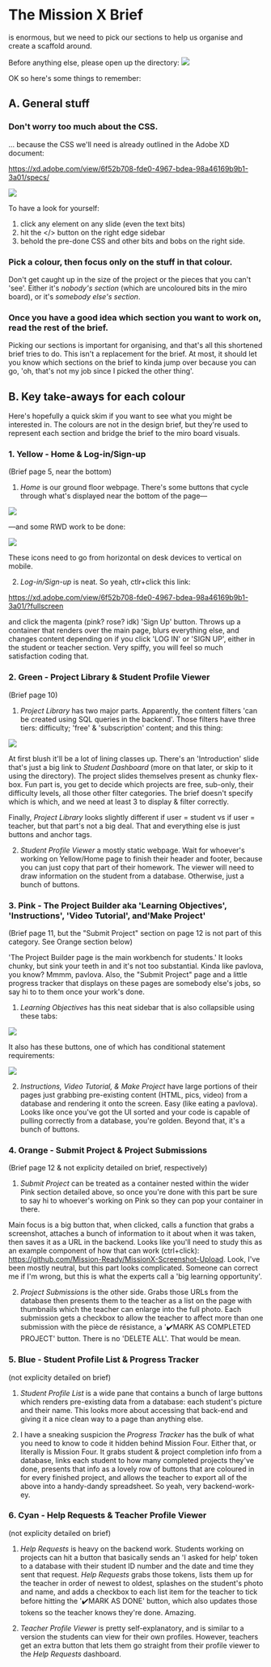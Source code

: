 # The Mission X Brief

is enormous, but we need to pick our sections to help us organise and create a scaffold around.

Before anything else, please open up the directory:
<img src="assets/images/directory.png">

OK so here's some things to remember:

## A. General stuff

### Don't worry too much about the CSS.

... because the CSS we'll need is already outlined in the Adobe XD document:

https://xd.adobe.com/view/6f52b708-fde0-4967-bdea-98a46169b9b1-3a01/specs/

<img src="/assets/images/adobe-xd-screencap.png">

To have a look for yourself:

1. click any element on any slide (even the text bits)
2. hit the </> button on the right edge sidebar
3. behold the pre-done CSS and other bits and bobs on the right side.

### Pick a colour, then focus only on the stuff in that colour.

Don't get caught up in the size of the project or the pieces that you can't 'see'. Either it's _nobody's section_ (which are uncoloured bits in the miro board), or it's _somebody else's section_.

### Once you have a good idea which section you want to work on, read the rest of the brief.

Picking our sections is important for organising, and that's all this shortened brief tries to do. This isn't a replacement for the brief. At most, it should let you know which sections on the brief to kinda jump over because you can go, 'oh, that's not my job since I picked the other thing'.

## B. Key take-aways for each colour

Here's hopefully a quick skim if you want to see what you might be interested in. The colours are not in the design brief, but they're used to represent each section and bridge the brief to the miro board visuals.

### 1. Yellow - Home & Log-in/Sign-up

(Brief page 5, near the bottom)

1. _Home_ is our ground floor webpage. There's some buttons that cycle through what's displayed near the bottom of the page&mdash;

<img src="/assets/images/main-buttons.png">

&mdash;and some RWD work to be done:

<img src="/assets/images/main-page-icons.png">

These icons need to go from horizontal on desk devices to vertical on mobile.

2. _Log-in/Sign-up_ is neat. So yeah, ctlr+click this link:

https://xd.adobe.com/view/6f52b708-fde0-4967-bdea-98a46169b9b1-3a01/?fullscreen

and click the magenta (pink? rose? idk) 'Sign Up' button. Throws up a container that renders over the main page, blurs everything else, and changes content depending on if you click 'LOG IN' or 'SIGN UP', either in the student or teacher section. Very spiffy, you will feel so much satisfaction coding that.

### 2. Green - Project Library & Student Profile Viewer

(Brief page 10)

1. _Project Library_ has two major parts. Apparently, the content filters 'can be created using SQL queries in the backend'. Those filters have three tiers: difficulty; 'free' & 'subscription' content; and this thing:

<img src="assets/images/project-library-filter.png">

At first blush it'll be a lot of lining classes up. There's an 'Introduction' slide that's just a big link to _Student Dashboard_ (more on that later, or skip to it using the directory). The project slides themselves present as chunky flex-box. Fun part is, you get to decide which projects are free, sub-only, their difficulty levels, all those other filter categories. The brief doesn't specify which is which, and we need at least 3 to display & filter correctly.

Finally, _Project Library_ looks slightly different if user = student vs if user = teacher, but that part's not a big deal. That and everything else is just buttons and anchor tags.

2. _Student Profile Viewer_ a mostly static webpage. Wait for whoever's working on Yellow/Home page to finish their header and footer, because you can just copy that part of their homework. The viewer will need to draw information on the student from a database. Otherwise, just a bunch of buttons.

### 3. Pink - The Project Builder aka 'Learning Objectives', 'Instructions', 'Video Tutorial', and'Make Project'

(Brief page 11, but the "Submit Project" section on page 12 is not part of this category. See Orange section below)

'The Project Builder page is the main workbench for students.' It looks chunky, but sink your teeth in and it's not too substantial. Kinda like pavlova, you know? Mmmm, pavlova. Also, the "Submit Project" page and a little progress tracker that displays on these pages are somebody else's jobs, so say hi to to them once your work's done.

1. _Learning Objectives_ has this neat sidebar that is also collapsible using these tabs:

<img src="assets/images/workbench-sidebar.png">

It also has these buttons, one of which has conditional statement requirements:

<img src="assets/images/workbench-ribbon.png">

2. _Instructions, Video Tutorial, & Make Project_ have large portions of their pages just grabbing pre-existing content (HTML, pics, video) from a database and rendering it onto the screen. Easy (like eating a pavlova). Looks like once you've got the UI sorted and your code is capable of pulling correctly from a database, you're golden. Beyond that, it's a bunch of buttons.

### 4. Orange - Submit Project & Project Submissions

(Brief page 12 & not explicity detailed on brief, respectively)

1. _Submit Project_ can be treated as a container nested within the wider Pink section detailed above, so once you're done with this part be sure to say hi to whoever's working on Pink so they can pop your container in there.

Main focus is a big button that, when clicked, calls a function that grabs a screenshot, attaches a bunch of information to it about when it was taken, then saves it as a URL in the backend. Looks like you'll need to study this as an example component of how that can work (ctrl+click): https://github.com/Mission-Ready/MissionX-Screenshot-Upload. Look, I've been mostly neutral, but this part looks complicated. Someone can correct me if I'm wrong, but this is what the experts call a 'big learning opportunity'.

2. _Project Submissions_ is the other side. Grabs those URLs from the database then presents them to the teacher as a list on the page with thumbnails which the teacher can enlarge into the full photo. Each submission gets a checkbox to allow the teacher to affect more than one submission with the pièce de résistance, a '✔️MARK AS COMPLETED PROJECT' button. There is no 'DELETE ALL'. That would be mean.

### 5. Blue - Student Profile List & Progress Tracker

(not explicity detailed on brief)

1. _Student Profile List_ is a wide pane that contains a bunch of large buttons which renders pre-existing data from a database: each student's picture and their name. This looks more about accessing that back-end and giving it a nice clean way to a page than anything else.

2. I have a sneaking suspicion the _Progress Tracker_ has the bulk of what you need to know to code it hidden behind Mission Four. Either that, or literally is Mission Four. It grabs student & project completion info from a database, links each student to how many completed projects they've done, presents that info as a lovely row of buttons that are coloured in for every finished project, and allows the teacher to export all of the above into a handy-dandy spreadsheet. So yeah, very backend-work-ey.

### 6. Cyan - Help Requests & Teacher Profile Viewer

(not explicity detailed on brief)

1. _Help Requests_ is heavy on the backend work. Students working on projects can hit a button that basically sends an 'I asked for help' token to a database with their student ID number and the date and time they sent that request. _Help Requests_ grabs those tokens, lists them up for the teacher in order of newest to oldest, splashes on the student's photo and name, and adds a checkbox to each list item for the teacher to tick before hitting the '✔️MARK AS DONE' button, which also updates those tokens so the teacher knows they're done. Amazing.

2. _Teacher Profile Viewer_ is pretty self-explanatory, and is similar to a version the students can view for their own profiles. However, teachers get an extra button that lets them go straight from their profile viewer to the _Help Requests_ dashboard.
